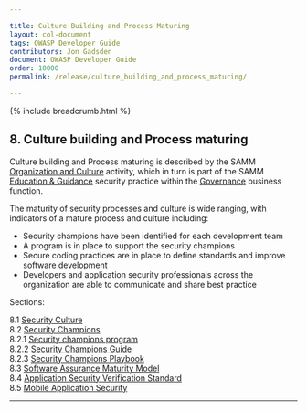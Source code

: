```yaml
---

title: Culture Building and Process Maturing
layout: col-document
tags: OWASP Developer Guide
contributors: Jon Gadsden
document: OWASP Developer Guide
order: 10000
permalink: /release/culture_building_and_process_maturing/

---
```


{% include breadcrumb.html %}

## 8. Culture building and Process maturing

Culture building and Process maturing is described by the SAMM [Organization and Culture][sammgegoc] activity,
which in turn is part of the SAMM [Education & Guidance][sammgeg] security practice
within the [Governance][sammg] business function.

The maturity of security processes and culture is wide ranging, with indicators of a mature process and culture including:

* Security champions have been identified for each development team
* A program is in place to support the security champions
* Secure coding practices are in place to define standards and improve software development
* Developers and application security professionals across the organization are able to communicate and share best practice

Sections:

8.1 [Security Culture](01-security-culture.md)  
8.2 [Security Champions](02-security-champions/toc.md)  
8.2.1 [Security champions program](02-security-champions/01-security-champions-program.md)  
8.2.2 [Security Champions Guide](02-security-champions/02-security-champions-guide.md)  
8.2.3 [Security Champions Playbook](02-security-champions/03-security-champions-playbook.md)  
8.3 [Software Assurance Maturity Model](03-samm.md)  
8.4 [Application Security Verification Standard](04-asvs.md)  
8.5 [Mobile Application Security](05-mas.md)  

----

[sammg]: https://owaspsamm.org/model/governance/
[sammgeg]: https://owaspsamm.org/model/governance/education-and-guidance/
[sammgegoc]: https://owaspsamm.org/model/governance/education-and-guidance/stream-b/
